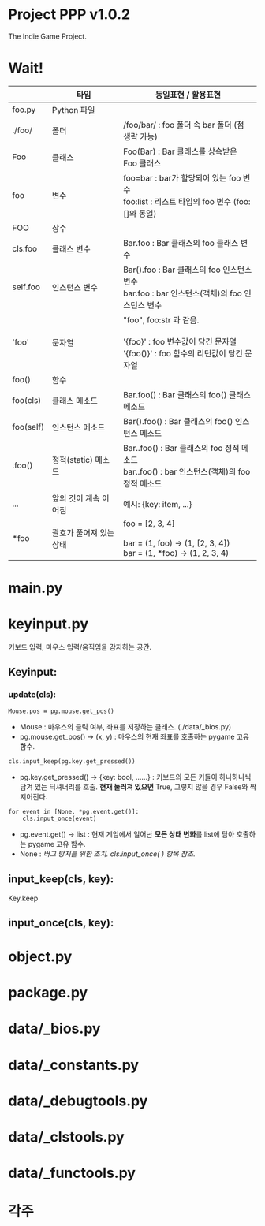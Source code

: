 # Project PPP v1.0.2
The Indie Game Project.

# Wait!
|      |타입|동일표현 / 활용표현|
|------|---|---|
|foo.py|Python 파일||
|./foo/|폴더|/foo/bar/ : foo 폴더 속 bar 폴더 (점 생략 가능) |
|Foo|클래스|Foo(Bar) : Bar 클래스를 상속받은 Foo 클래스|
|foo|변수|foo=bar : bar가 할당되어 있는 foo 변수<br>foo:list : 리스트 타입의 foo 변수 (foo:[]와 동일)|
|FOO|상수||
|cls.foo|클래스 변수| Bar.foo : Bar 클래스의 foo 클래스 변수|
|self.foo|인스턴스 변수|Bar().foo : Bar 클래스의 foo 인스턴스 변수<br>bar.foo : bar 인스턴스(객체)의 foo 인스턴스 변수|
|'foo'|문자열| "foo", foo:str 과 같음.<br><br>'{foo}' : foo 변수값이 담긴 문자열<br>'{foo()}' : foo 함수의 리턴값이 담긴 문자열 |
|foo()|함수||
|foo(cls)|클래스 메소드| Bar.foo() : Bar 클래스의 foo() 클래스 메소드|
|foo(self)|인스턴스 메소드| Bar().foo() : Bar 클래스의 foo() 인스턴스 메소드|
|.foo()|정적(static) 메소드|Bar..foo() : Bar 클래스의 foo 정적 메소드<br>bar..foo() : bar 인스턴스(객체)의 foo 정적 메소드|
|...|앞의 것이 계속 이어짐|예시: {key: item, ...}|
|*foo|괄호가 풀어져 있는 상태|foo = [2, 3, 4]<br><br>bar = (1, foo) → (1, [2, 3, 4])<br>bar = (1, *foo) → (1, 2, 3, 4)|


# main.py



# keyinput.py
키보드 입력, 마우스 입력/움직임을 감지하는 공간.

## Keyinput:

### update(cls):
```
Mouse.pos = pg.mouse.get_pos()
```
* Mouse : 마우스의 클릭 여부, 좌표를 저장하는 클래스. (./data/_bios.py)
* pg.mouse.get_pos() → (x, y) : 마우스의 현재 좌표를 호출하는 pygame 고유 함수.

```
cls.input_keep(pg.key.get_pressed())
```
* pg.key.get_pressed() → {key: bool, ......} : 
  키보드의 모든 키들이 하나하나씩 담겨 있는 딕셔너리를 호출.
  **현재 눌러져 있으면** True, 그렇지 않을 경우 False와 짝 지어진다.

```
for event in [None, *pg.event.get()]:
    cls.input_once(event)
```
* pg.event.get() → list : 현재 게임에서 일어난 **모든 상태 변화**를 list에 담아 호출하는 pygame 
  고유 함수.
* None : *버그 방지를 위한 조치. cls.input_once( ) 항목 참조.*

## input_keep(cls, key):
Key.keep 


## input_once(cls, key):



# object.py

# package.py

# data/_bios.py

# data/_constants.py

# data/_debugtools.py

# data/_clstools.py

# data/_functools.py

# 각주

